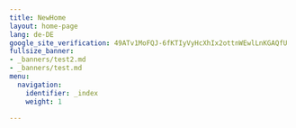 ```yaml
---
title: NewHome
layout: home-page
lang: de-DE
google_site_verification: 49ATv1MoFQJ-6fKTIyVyHcXhIx2ottnWEwlLnKGAQfU
fullsize_banner:
- _banners/test2.md
- _banners/test.md
menu:
  navigation:
    identifier: _index
    weight: 1

---
```

